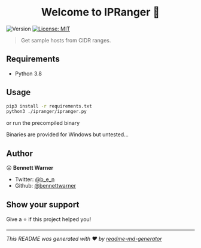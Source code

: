 <h1 align="center">Welcome to IPRanger 🤠</h1>
<p>
  <img alt="Version" src="https://img.shields.io/badge/version-2005-blue.svg?cacheSeconds=2592000" />
  <a href="#" target="_blank">
    <img alt="License: MIT" src="https://img.shields.io/badge/License-MIT-yellow.svg" />
  </a>
</p>

> Get sample hosts from CIDR ranges.

## Requirements
* Python 3.8

## Usage

```sh
pip3 install -r requirements.txt
python3 ./ipranger/ipranger.py
```

or run the precompiled binary 

Binaries are provided for Windows but untested...

## Author

😝 **Bennett Warner**

* Twitter: [@b_e_n](https://twitter.com/b_e_n)
* Github: [@bennettwarner](https://github.com/bennettwarner)


## Show your support

Give a ⭐️ if this project helped you!

***
_This README was generated with ❤️ by [readme-md-generator](https://github.com/kefranabg/readme-md-generator)_
